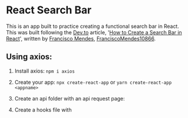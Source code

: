 # React Search Bar
This is an app built to practice creating a functional search bar in React. This was built following the [Dev.to](https://dev.to) article, '[How to Create a Search Bar in React](https://dev.to/franciscomendes10866/how-to-create-a-search-bar-in-react-58nj)', written by [Francisco Mendes](https://dev.to/franciscomendes10866), [FranciscoMendes10866](https://github.com/FranciscoMendes10866).

## Using axios:

1) Install axios:
    ``npm i axios``
    
2) Create your app:
    ```npx create-react-app```
     or 
    ```yarn create-react-app <appname>```
    
3) Create an api folder with an api request page:


4) Create a hooks file with 